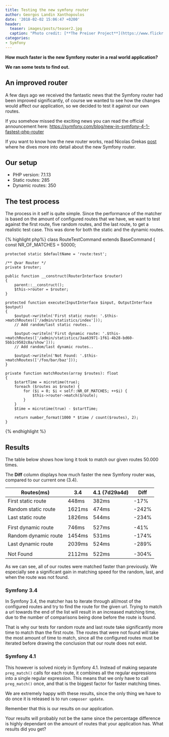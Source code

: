 ```yaml
---
title: Testing the new symfony router
author: Georgos Landin Xanthopoulos
date: '2018-02-02 15:06:47 +0200'
header:
  teaser: images/posts/teaser2.jpg
  caption: "Photo credit: [**The Preiser Project**](https://www.flickr.com/photos/thepreiserproject/)"
categories:
- Symfony
---
```

<b>How much faster is the new Symfony router in a real world application?</b>

<b>We ran some tests to find out.</b>

## An improved router

A few days ago we received the fantastic news that the Symfony router had been improved significantly, of course we wanted to see how
the changes would affect our application, so we decided to test it against our own routes. 

If you somehow missed the exciting news you can read the official announcement here: 
<https://symfony.com/blog/new-in-symfony-4-1-fastest-php-router>

If you want to know how the new router works, read Nicolas Grekas [post](https://medium.com/@nicolas.grekas/making-symfonys-router-77-7x-faster-1-2-958e3754f0e1) where he dives more into detail about the new Symfony router. 

## Our setup 
* PHP version: 7.1.13
* Static routes: 285
* Dynamic routes: 350

## The test process 
The process in it self is quite simple. Since the performance of the matcher is based on the amount of configured routes that we have, 
we want to test against the first route, five random routes, and the last route, to get a realistic test case. 
This was done for both the static and the dynamic routes. 

{% highlight php%}
class RouteTestCommand extends BaseCommand
{
    const NR_OF_MATCHES = 50000;

    protected static $defaultName = 'route:test';

    /** @var Router */
    private $router;

    public function __construct(RouterInterface $router)
    {
        parent::__construct();
        $this->router = $router;
    }
    
    protected function execute(InputInterface $input, OutputInterface $output)
    {
        $output->writeln('First static route: '.$this->matchRoutes(['/admin/statistics/index']));        
        // Add random/last static routes..

        $output->writeln('First dynamic route: '.$this->matchRoutes(['/admin/statistics/3aa63971-1f61-4b28-bd60-5bb1c9582c8a/show']));
        // Add random/last dynamic routes..
        
        $output->writeln('Not Found: '.$this->matchRoutes(['/foo/bar/baz']));
    }

    private function matchRoutes(array $routes): float
    {
        $startTime = microtime(true);
        foreach ($routes as $route) {
            for ($i = 0; $i < self::NR_OF_MATCHES; ++$i) {
                $this->router->match($route);
            }
        }
        $time = microtime(true) - $startTime;

        return number_format(1000 * $time / count($routes), 2);
    }
{% endhighlight %}

## Results
The table below shows how long it took to match our given routes 50.000 times. 

The __Diff__ column displays how much faster the new Symfony router was, compared to our current one (3.4).  


| Routes(ms)            | 3.4    | 4.1 (7d29a4d) | Diff  |
| ----------------------|--------|---------------|-------|
| First static route    | 448ms  | 382ms         | -17%  |
| Random static route   | 1621ms | 474ms         | -242% | 
| Last static route     | 1826ms | 544ms         | -234% | 
|                       |        |               |       |
| First dynamic route   | 746ms  | 527ms         | -41%  |
| Random dynamic route  | 1454ms | 531ms         | -174% |
| Last dynamic route    | 2039ms | 524ms         | -289% |
|                       |        |               |       |
| Not Found             | 2112ms | 522ms         | -304% | 

As we can see, all of our routes were matched faster than previously. We especially see a significant gain in matching speed for 
the random, last, and when the route was not found.  

### Symfony 3.4
In Symfony 3.4, the matcher has to iterate through all/most of the configured routes and try to find the route for the given url. 
Trying to match a url towards the end of the list will result in an increased matching time, due to the number of comparisons 
being done before the route is found. 

That is why our tests for random route and last route take significantly more time to match than the first route. 
The routes that were not found will take the most amount of time to match, since all the configured routes must be iterated
before drawing the conclusion that our route does not exist. 

### Symfony 4.1
This however is solved nicely in Symfony 4.1. 
Instead of making separate `preg_match()` calls for each route, it combines all the regular expressions into a single regular expression.
This means that we only have to call `preg_match()` once, and that is the biggest factor for faster matching times. 

We are extremely happy with these results, since the only thing we have to do once it is released is to 
run `composer update`.    

Remember that this is our results on our application. 

Your results will probably not be the same since the percentage difference is highly dependant on the amount of routes
that your application has. What results did you get?